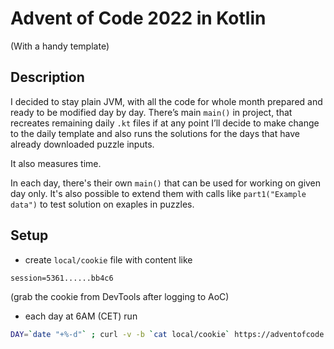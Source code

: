 # Advent of Code 2022 in Kotlin

(With a handy template)

## Description
I decided to stay plain JVM, with all the code for whole month prepared and ready to be modified day by day. 
There’s main `main()` in project, that recreates remaining daily `.kt` files if at any point I’ll decide to make change to the daily template and also runs the solutions for the days that have already downloaded puzzle inputs.

It also measures time.

In each day, there's their own `main()` that can be used for working on given day only. 
It's also possible to extend them with calls like `part1("Example data")` to test solution on exaples in puzzles.

## Setup

- create `local/cookie` file with content like
```properties
session=5361......bb4c6
```
(grab the cookie from DevTools after logging to AoC)

- each day at 6AM (CET) run
```bash
DAY=`date "+%-d"` ; curl -v -b `cat local/cookie` https://adventofcode.com/2022/day/${DAY}/input -o local/day${DAY}_input.txt
```
